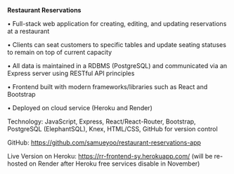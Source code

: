 **Restaurant Reservations**

• Full-stack web application for creating, editing, and updating reservations at a restaurant

• Clients can seat customers to specific tables and update seating statuses to remain on top of current capacity

• All data is maintained in a RDBMS (PostgreSQL) and communicated via an Express server using RESTful API principles

• Frontend built with modern frameworks/libraries such as React and Bootstrap

• Deployed on cloud service (Heroku and Render)


Technology: JavaScript, Express, React/React-Router, Bootstrap, PostgreSQL (ElephantSQL), Knex, HTML/CSS, GitHub for version control

GitHub: https://github.com/samueyoo/restaurant-reservations-app

Live Version on Heroku: https://rr-frontend-sy.herokuapp.com/ (will be re-hosted on Render after Heroku free services disable in November)
